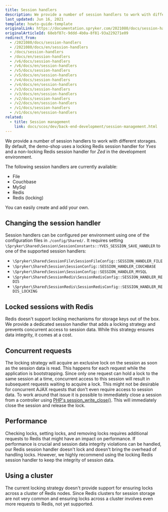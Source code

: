 ```yaml
---
title: Session handlers
description: We provide a number of session handlers to work with different storages- File, Couchbase, MySql, Redis, Redis (locking).
last_updated: Jun 16, 2021
template: howto-guide-template
originalLink: https://documentation.spryker.com/2021080/docs/session-handlers
originalArticleId: 68ebf87c-9ddd-4b0a-8f81-93a229271e09
redirect_from:
  - /2021080/docs/session-handlers
  - /2021080/docs/en/session-handlers
  - /docs/session-handlers
  - /docs/en/session-handlers
  - /v6/docs/session-handlers
  - /v6/docs/en/session-handlers
  - /v5/docs/session-handlers
  - /v5/docs/en/session-handlers
  - /v4/docs/session-handlers
  - /v4/docs/en/session-handlers
  - /v3/docs/session-handlers
  - /v3/docs/en/session-handlers
  - /v2/docs/session-handlers
  - /v2/docs/en/session-handlers
  - /v1/docs/session-handlers
  - /v1/docs/en/session-handlers
related:
  - title: Session management
    link: docs/scos/dev/back-end-development/session-management.html
---
```


We provide a number of session handlers to work with different storages. By default, the demo-shop uses a locking Redis session handler for *Yves* and a non-locking Redis session handler for *Zed* in the development environment.

The following session handlers are currently available:

* File
* Couchbase
* MySql
* Redis
* Redis (locking)

You can easily create and add your own.

## Changing the session handler

Session handlers can be configured per environment using one of the configuration files in .`/config/Shared/.` It requires setting `\Spryker\Shared\Session\SessionConstants::YVES_SESSION_SAVE_HANDLER` to one of the supported session handlers:

* `\Spryker\Shared\SessionFile\SessionFileConfig::SESSION_HANDLER_FILE`
* `\Spryker\Shared\Session\SessionConfig::SESSION_HANDLER_COUCHBASE`
* `\Spryker\Shared\Session\SessionConfig::SESSION_HANDLER_MYSQL`
* `\Spryker\Shared\SessionRedis\SessionRedisConfig::SESSION_HANDLER_REDIS`
* `\Spryker\Shared\SessionRedis\SessionRedisConfig::SESSION_HANDLER_REDIS_LOCKING`

## Locked sessions with Redis

Redis doesn't support locking mechanisms for storage keys out of the box. We provide a dedicated session handler that adds a locking strategy and prevents concurrent access to session data. While this strategy ensures data integrity, it comes at a cost.

## Concurrent requests

The locking strategy will acquire an exclusive lock on the session as soon as the session data is read. This happens for each request while the application is bootstrapping. Since only one request can hold a lock to the same session at a time, concurrent access to this session will result in subsequent requests waiting to acquire a lock. This might not be desirable for concurrent AJAX requests that don't even require access to session data. To work around that issue it is possible to immediately close a session from a controller using [PHP's session_write_close()](http://php.net/manual/en/function.session-write-close.php). This will immediately close the session and release the lock.

## Performance

Checking locks, setting locks, and removing locks requires additional requests to Redis that might have an impact on performance. If performance is crucial and session data integrity violations can be handled, our Redis session handler doesn't lock and doesn't bring the overhead of handling locks. However, we highly recommend using the locking Redis session handler to keep the integrity of session data.

## Using a cluster

The current locking strategy doesn't provide support for ensuring locks across a cluster of Redis nodes. Since Redis clusters for session storage are not very common and ensuring locks across a cluster involves even more requests to Redis, not yet supported.

